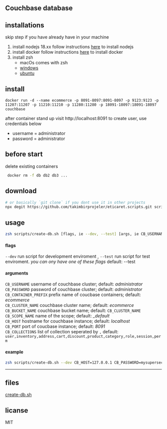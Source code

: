 ## Couchbase database


## installations
skip step if you have already have in your machine
1. install nodejs 18.xx
follow instructions [here](https://nodejs.org/en/) to install nodejs
2. install docker
follow instructions [here](https://docs.docker.com/engine/install/) to install docker
3. install zsh
    - macOs comes with zsh
    - [windows](https://walterteng.com/using-zsh-on-windows)
    - [ubuntu](https://linuxhint.com/installing_zsh_ubuntu/)
## install

```shell
docker run -d --name ecommerce -p 8091-8097:8091-8097 -p 9123:9123 -p 11207:11207 -p 11210:11210 -p 11280:11280 -p 18091-18097:18091-18097 couchbase
```

after container stand up
visit http://localhost:8091
to create user, use credentials below
- username = administrator
- password = administrator

## before start
delete existing containers 

```bash
 docker rm -f db db2 db3 ...
 ```
## download


```bash
# or basically `git clone` if you dont use it in other projects
npx degit https://github.com/takimbirprojeler/eticaret.scripts.git scripts
```

## usage

```bash
zsh scripts/create-db.sh [flags, ie --dev, --test] [args, ie CB_USERNAME=administrator]
```

#### flags

`--dev` run script for development enviroment , 
`--test` run script for test enviroment.  *you can ony have one of these flags* default: --test


#### arguments

`CB_USERNAME` username of couchbase cluster; default: *administrator*  
`CB_PASSWORD` password of couchbase cluster; default: *administrator*  
`CB_CONTAINER_PREFIX` prefix name of coucbase containers; default: *ecommerce*  
`CB_CLUSTER_NAME` couchbase cluster name; default: *ecommerce*  
`CB_BUCKET_NAME` couchbase bucket name; default: `CB_CLUSTER_NAME`  
`CB_SCOPE_NAME` name of the scope; default: *_default*  
`CB_HOST` hostname for couchbase instance; default: *localhost*  
`CB_PORT` port of coucbase instance; default: *8091*  
`CB_COLLECTIONS` list of collection seperated by `,` default: `user,inventory,address,cart,discount,product,category,role,session,perm`  

#### example

```bash
zsh scripts/create-db.sh --dev CB_HOST=127.0.0.1 CB_PASSWORD=mysupersecretusername
```
___
## files

 [create-db.sh](https://github.com/takimbirprojeler/eticaret.scripts/blob/main/create-db.sh)
## licanse
MIT